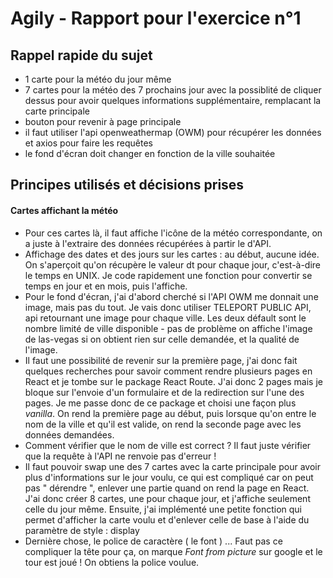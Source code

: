 # Agily - Rapport pour l'exercice n°1

## Rappel rapide du sujet 

- 1 carte pour la météo du jour même
- 7 cartes pour la météo des 7 prochains jour avec la possiblité de cliquer dessus pour avoir quelques informations supplémentaire, remplacant la carte principale
- bouton pour revenir à page principale
- il faut utiliser l'api openweathermap (OWM) pour récupérer les données et axios pour faire les requêtes
- le fond d'écran doit changer en fonction de la ville souhaitée


## Principes utilisés et décisions prises

#### Cartes affichant la météo

- Pour ces cartes là, il faut affiche l'icône de la météo correspondante, on a juste à l'extraire des données récupérées à partir le d'API.
- Affichage des dates et des jours sur les cartes : au début, aucune idée. On s'aperçoit qu'on récupère le valeur dt pour chaque jour, c'est-à-dire le temps en UNIX. Je code rapidement une fonction pour convertir se temps en jour et en mois, puis l'affiche.
- Pour le fond d'écran, j'ai d'abord cherché si l'API OWM me donnait une image, mais pas du tout. Je vais donc utiliser TELEPORT PUBLIC API, api retournant une image pour chaque ville. Les deux défault sont le nombre limité de ville disponible - pas de problème on affiche l'image de las-vegas si on obtient rien sur celle demandée, et la qualité de l'image.
- Il faut une possibilité de revenir sur la première page, j'ai donc fait quelques recherches pour savoir comment rendre plusieurs pages en React et je tombe sur le package React Route. J'ai donc 2 pages mais je bloque sur l'envoie d'un formulaire et de la redirection sur l'une des pages. Je me passe donc de ce package et choisi une façon plus *vanilla*. On rend la première page au début, puis lorsque qu'on entre le nom de la ville et qu'il est valide, on rend la seconde page avec les données demandées.
- Comment vérifier que le nom de ville est correct ? Il faut juste vérifier que la requête à l'API ne renvoie pas d'erreur !
- Il faut pouvoir swap une des 7 cartes avec la carte principale pour avoir plus d'informations sur le jour voulu, ce qui est compliqué car on peut pas " dérendre ", enlever une partie quand on rend la page en React. J'ai donc créer 8 cartes, une pour chaque jour, et j'affiche seulement celle du jour même. Ensuite, j'ai implémenté une petite fonction qui permet d'afficher la carte voulu et d'enlever celle de base à l'aide du paramètre de style : display
- Dernière chose, le police de caractère ( le font ) ... Faut pas ce compliquer la tête pour ça, on marque *Font from picture* sur google et le tour est joué ! On obtiens la police voulue.


